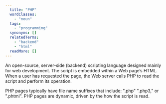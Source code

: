 ```yaml
---
  title: "PHP"
  wordClasses:
    - "noun"
  tags:
    - "programming"
  synonyms: []
  relatedTerms:
    - "backend"
    - "html"
  readMore: []
---
```

An open-source, server-side (backend) scripting language designed mainly for web development. The script is embedded within a Web page’s HTML. When a user has requested the page, the Web server calls PHP to read the script and perform its operation.

PHP pages typically have file name suffixes that include: ".php" ".php3," or ".phtml". PHP pages are dynamic, driven by the how the script is read.
